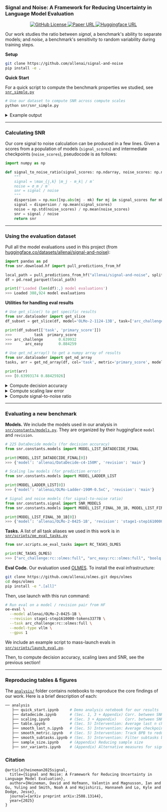 ### Signal and Noise: A Framework for Reducing Uncertainty in Language Model Evaluation

<p align="center">
  <a href="https://github.com/allenai/signal-and-noise/blob/main/LICENSE">
    <img alt="GitHub License" src="https://img.shields.io/badge/license-Apache 2.0-green">
  </a>
  <a href="https://arxiv.org/abs/2508.13144">
    <img alt="Paper URL" src="https://img.shields.io/badge/paper-arxiv-red">
  </a>
  <a href="https://huggingface.co/datasets/allenai/signal-and-noise">
    <img alt="Huggingface URL" src="https://img.shields.io/badge/data-huggingface-yellow">
  </a>
</p>

Our work studies the ratio between *signal*, a benchmark's ability to separate models; and *noise*, a benchmark's sensitivity to random variability during training steps. 

**Setup**

```sh
git clone https://github.com/allenai/signal-and-noise
pip install -e .
```

**Quick Start**

For a quick script to compute the benchmark properties we studied, see [`snr_simple.py`](./snr/snr_simple.py)

```sh
# Use our dataset to compute SNR across compute scales
python snr/snr_simple.py
```

<details>
<summary>Example output</summary>

```sh
                                               Signal-and-Noise Analysis by Task                                               
+-----------------------------------------------------------------------------------------------------------------------------+
|                     | Decision | Decision | Decision | Scaling | Scaling |      |      |      |       |      |       |      |
|                     | Acc      | Acc      | Acc      | Law Err | Law Err | SNR  | SNR  | SNR  | SNR   | SNR  | SNR   | SNR  |
| Task                | 150M     | 300M     | 750M     | 7B      | 13B     | 150M | 300M | 750M | 1B    | 7B   | 13B   | 32B  |
|---------------------+----------+----------+----------+---------+---------+------+------+------+-------+------+-------+------|
| agi_eval            | 59%      | 51%      | 67%      | 0.7%    | 6.5%    | 3.6  | 4.0  | 3.3  | 15.8  | 17.2 | 30.9  | 16.9 |
| arc_challenge       | 83%      | 86%      | 76%      | 11.2%   | 11.9%   | 3.1  | 3.5  | 3.1  | 28.9  | 19.8 | 47.7  | 12.6 |
| arc_easy            | 93%      | 95%      | 78%      | 4.0%    | 5.5%    | 3.4  | 3.3  | 3.4  | 22.6  | 19.0 | 169.8 | 16.9 |
| autobencher         | 89%      | 92%      | 80%      | 5.3%    | 7.0%    | 3.2  | 3.6  | 3.4  | 48.8  | 35.4 | 67.0  | 10.7 |
| boolq               | 48%      | 56%      | 70%      | 0.0%    | 2.0%    | 2.9  | 3.2  | 3.9  | 14.3  | 8.2  | 45.4  | 8.0  |
| codex_humaneval     | 80%      | 83%      | 71%      | 34.1%   | 19.0%   | 4.5  | 3.9  | 3.1  | 10.9  | 30.8 | 56.5  | 8.8  |
| codex_humanevalplus | 71%      | 81%      | 74%      | 7.3%    | 2.5%    | 5.0  | 3.9  | 3.2  | 11.5  | 34.1 | 84.7  | 9.6  |
| csqa                | 69%      | 79%      | 64%      | 0.5%    | 0.8%    | 4.0  | 4.1  | 4.3  | 32.2  | 18.4 | 95.2  | 22.6 |
| gsm8k               | 46%      | 49%      | 59%      | 9.8%    | 7.7%    | 3.9  | 5.2  | 4.2  | 10.3  | 38.3 | 76.3  | 18.1 |
| gsm_plus            | 60%      | 52%      | 43%      | 22.3%   | 24.1%   | 4.4  | 5.4  | 4.7  | 21.2  | 62.1 | 95.4  | 23.3 |
| gsm_symbolic_main   | 51%      | 44%      | 56%      | 171.6%  | 144.0%  | 3.9  | 5.8  | 4.1  | 8.1   | 45.7 | 77.9  | 11.3 |
| gsm_symbolic_p1     | 42%      | 51%      | 54%      | 1666.8% | 538.6%  | 4.6  | 5.7  | 3.7  | 18.9  | 30.3 | 81.0  | 14.3 |
| gsm_symbolic_p2     | 40%      | 61%      | 43%      | 62.9%   | 74.7%   | 4.4  | 4.8  | 3.7  | 8.6   | 17.9 | 50.8  | 14.9 |
| hellaswag           | 74%      | 83%      | 82%      | 1.1%    | 0.1%    | 4.4  | 4.6  | 4.8  | 101.8 | 81.2 | 242.1 | 21.8 |
| mbpp                | 75%      | 77%      | 78%      | 19.1%   | 15.7%   | 4.7  | 3.9  | 3.2  | 2.7   | 32.4 | 50.4  | 9.1  |
| mbppplus            | 69%      | 77%      | 75%      | 28.0%   | 2.8%    | 3.7  | 3.8  | 3.2  | 2.2   | 24.0 | 49.2  | 8.0  |
| medmcqa             | 61%      | 71%      | 72%      | 16.7%   | 18.1%   | 4.2  | 3.6  | 4.4  | 24.2  | 18.4 | 60.9  | 13.8 |
| minerva             | 48%      | 63%      | 52%      | 7.3%    | 24.8%   | 3.3  | 3.6  | 3.3  | 5.5   | 50.6 | 91.8  | 24.8 |
| minerva_math_500    | 51%      | 59%      | 43%      | 58.1%   | 48.6%   | 3.5  | 3.7  | 3.5  | 2.7   | 25.1 | 58.9  | 11.2 |
| mmlu                | 89%      | 91%      | 81%      | 3.1%    | 3.7%    | 3.3  | 3.3  | 3.3  | 40.8  | 12.2 | 106.8 | 15.4 |
| openbookqa          | 65%      | 70%      | 63%      | 5.6%    | 2.6%    | 4.1  | 3.7  | 4.2  | 13.1  | 8.8  | 37.8  | 8.8  |
| piqa                | 74%      | 71%      | 57%      | 0.2%    | 1.4%    | 4.0  | 4.1  | 4.5  | 37.9  | 20.1 | 96.4  | 16.5 |
| socialiqa           | 55%      | 76%      | 66%      | 1.0%    | 2.4%    | 3.5  | 3.7  | 3.7  | 26.4  | 17.8 | 39.6  | 6.9  |
| winogrande          | 50%      | 57%      | 62%      | 13.8%   | 14.3%   | 3.7  | 3.4  | 4.3  | 37.3  | 24.3 | 49.2  | 18.2 |
+-----------------------------------------------------------------------------------------------------------------------------+
```
</details>

---

### Calculating SNR

Our core signal to noise calculation can be produced in a few lines. Given a scores from a population of models (`signal_scores`) and intermediate checkpoints (`noise_scores`), pseudocode is as follows:

```python
import numpy as np

def signal_to_noise_ratio(signal_scores: np.ndarray, noise_scores: np.ndarray) -> float:
    """
    signal = \max_{j,k} |m_j - m_k| / m̄
    noise = σ_m / m̄
    snr = signal / noise
    """
    dispersion = np.max([np.abs(mj - mk) for mj in signal_scores for mk in signal_scores])
    signal = dispersion / np.mean(signal_scores)
    noise = np.std(noise_scores) / np.mean(noise_scores)
    snr = signal / noise
    return snr
```

---

### Using the evaluation dataset

Pull all the model evaluations used in this project (from [huggingface.co/datasets/allenai/signal-and-noise](https://huggingface.co/datasets/allenai/signal-and-noise)):

```python
import pandas as pd
from snr.download.hf import pull_predictions_from_hf

local_path = pull_predictions_from_hf("allenai/signal-and-noise", split_name='core')
df = pd.read_parquet(local_path)

print(f'Loaded {len(df):,} model evaluations')
>>> Loaded 388,924 model evaluations
```

**Utilities for handling eval results**

```python
# Use get_slice() to get specific results
from snr.dataloader import get_slice
df_subset = get_slice(df, model='OLMo-2-1124-13B', task=['arc_challenge', 'arc_easy'])

print(df_subset[['task', 'primary_score']])
>>>          task  primary_score
>>> arc_challenge       0.639932
>>>      arc_easy       0.884259

# Use get_nd_array() to get a numpy array of results
from snr.dataloader import get_nd_array
tasks, arr = get_nd_array(df, col='task', metric='primary_score', model='OLMo-2-1124-13B', task=['arc_challenge', 'arc_easy'])

print(arr)
>>> [0.63993174 0.88425926]
```

<details>
<summary>Compute decision accuracy</summary>

```python
from snr.dataloader import get_slice
from snr.metrics import decision_acc_fast

scores_small  = get_slice(df, size='150M', task='arc_easy', step=38157)
scores_target = get_slice(df, size='1B', task='arc_easy', step=69369)

decision_acc = decision_acc_fast(
    scores_small = scores_small.sort_values('model')['primary_score'],
    scores_target = scores_target.sort_values('model')['primary_score']
)

print(decision_acc)
>>> 0.93
```

</details>

<details>
<summary>Compute scaling law error</summary>

```python
from snr.ladder_wrapper import run_ladder
from snr.constants.ladder import LADDER_MODEL_NAMES

_, _, (error_7b, error_13b) = run_ladder(
    df,
    task='arc_easy',
    train_models=LADDER_MODEL_NAMES,
    eval_models=["peteish7", "peteish13-highlr"]
)

print(error_7b, error_13b)
>>> 0.0398 0.0553
```

</details>

<details>
<summary>Compute signal-to-noise ratio</summary>

For models < 1B, we use the DataDecide data to compute SNR:

```python
import numpy as np
from snr.metrics import signal_to_noise_ratio

scores_df = get_slice(df, size='150M', task='arc_easy').sort_values('step')

# numpy array of scores in shape (mix, checkpoint)
scores_arr = np.array([lst for lst in scores_df.groupby('mix')['primary_score'].apply(list)])

signal = [np.mean(scores) for scores in scores_arr]
noise  = scores_arr.flatten()

snr = signal_to_noise_ratio(signal, noise)

print(snr)
>>> 3.389
```

For models > 1B, we use the external model scores to compute SNR:

```python
from snr.constants.signal import SNR_MODELS
from snr.metrics import signal_to_noise_ratio

signal_models = SNR_MODELS['olmo2_13b']['models']

noise_df = get_slice(df, model='peteish13-highlr', task=task)
signal_df = df[df['model_path'].isin(signal_models) & (df['task'] == task)]

signal = list(signal_df['primary_score'])
noise  = list(noise_df.sort_values('step')['primary_score'])[-30:]

snr = signal_to_noise_ratio(signal, noise)

print(snr)
>>> 169.776
```

</details>

---

### Evaluating a new benchmark

**Models.** We include the models used in our analysis in [`snr/constants/models.py`](snr/constants/models.py). They are organized by their huggingface `model` and `revision`.

```python
# 225 DataDecide models (for decision accuracy)
from snr.constants.models import MODEL_LIST_DATADECIDE_FINAL

print(MODEL_LIST_DATADECIDE_FINAL[0])
>>> {'model': 'allenai/DataDecide-c4-150M', 'revision': 'main'}

# Scaling law models (for prediction error)
from snr.constants.models import MODEL_LADDER_LIST

print(MODEL_LADDER_LIST[0])
>>> {'model': 'allenai/OLMo-Ladder-190M-0.5xC', 'revision': 'main'}

# Signal and noise models (for signal-to-noise ratio)
from snr.constants.signal import SNR_MODELS
from snr.constants.models import MODEL_LIST_FINAL_30_1B, MODEL_LIST_FINAL_30_7B, MODEL_LIST_FINAL_30_13B, MODEL_LIST_FINAL_30_32B

print(MODEL_LIST_FINAL_30_1B[0])
>>> {'model': 'allenai/OLMo-2-0425-1B', 'revision': 'stage1-step1610000-tokens3377B'}
```

**Tasks.** A list of all task aliases we used in this work is in [`snr/scripts/oe_eval_tasks.py`](./snr/scripts/oe_eval_tasks.py)

```python
from snr.scripts.oe_eval_tasks import RC_TASKS_OLMES

print(RC_TASKS_OLMES)
>>> ["arc_challenge:rc::olmes:full", "arc_easy:rc::olmes:full", "boolq:rc::olmes:full", ...]
```

**Eval Code.** Our evaluation used [OLMES](https://github.com/allenai/olmes). To install the eval infrastructure:

```sh
git clone https://github.com/allenai/olmes.git deps/olmes
cd deps/olmes
pip install -e ".[all]"
```

Then, use launch with this run command:

```sh
# Run eval on a model / revision pair from HF
oe-eval \
  --model allenai/OLMo-2-0425-1B \
  --revision stage1-step1610000-tokens3377B \
  --task arc_challenge:rc::olmes:full \
  --model-type vllm \
  --gpus 1
```

We include an example script to mass-launch evals in [`snr/scripts/launch_eval.py`](./snr/scripts/launch_eval.py).

Then, to compute decision accuracy, scaling laws and SNR, see the previous section!

---

### Reproducing tables & figures

The [`analysis/`](./analysis/) folder contains notebooks to reproduce the core findings of our work. Here is a brief description of each:

```sh
── analysis
   ├── quick_start.ipynb     # Demo analysis notebook for our results
   ├── datadecide.ipynb      # (Sec. 1, 3 + Appendix) Corr. between SNR and decision accuracy
   ├── scaling.ipynb         # (Sec. 3 + Appendix)    Corr. between SNR and scaling laws
   ├── table.ipynb           # (Sec. 5) Intervention: Average last n checkpoints to reduce SNR
   ├── smooth_last_n.ipynb   # (Sec. 5) Intervention: Average checkpoints when early stopping to reduce SNR
   ├── smooth_metric.ipynb   # (Sec. 5) Intervention: Track BPB to reduce SNR
   ├── smooth_subtasks.ipynb # (Sec. 5) Intervention: Filter subtasks by their SNR
   ├── sample_size.ipynb     # (Appendix) Reducing sample size
   ├── snr_variants.ipynb    # (Appendix) Alternative measures for signal and noise
```

### Citation

```
@article{heineman2025signal,
  title={Signal and Noise: A Framework for Reducing Uncertainty in Language Model Evaluation},
  author={Heineman, David and Hofmann, Valentin and Magnusson, Ian and Gu, Yuling and Smith, Noah A and Hajishirzi, Hannaneh and Lo, Kyle and Dodge, Jesse},
  journal={arXiv preprint arXiv:2508.13144},
  year={2025}
}
```
